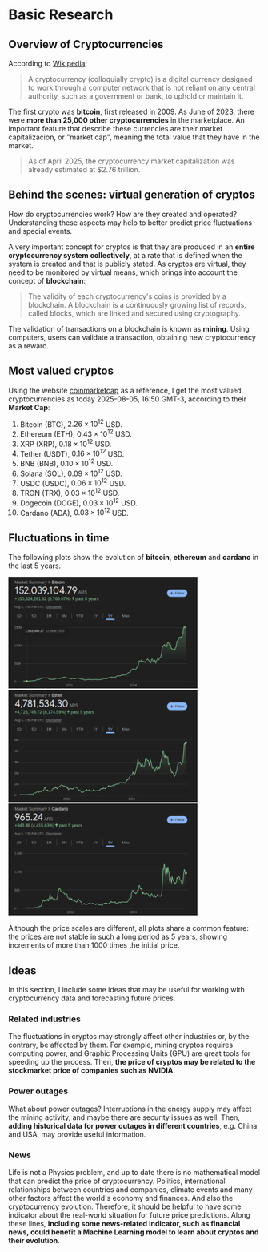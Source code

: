 # Basic Research

## Overview of Cryptocurrencies

According to [Wikipedia](https://en.wikipedia.org/wiki/Cryptocurrency#:~:text=The%20first%20cryptocurrency%20was%20bitcoin,market%20capitalization%20exceeding%20%241%20billion.):

> A cryptocurrency (colloquially crypto) is a digital currency designed to work through a computer network that is not reliant on any central authority, such as a government or bank, to uphold or maintain it.

The first crypto was **bitcoin**, first released in 2009. As June of 2023, there were **more than 25,000 other cryptocurrencies** in the marketplace. An important feature that describe these currencies are their market capitalizacion, or "market cap", meaning the total value that they have in the market. 

> As of April 2025, the cryptocurrency market capitalization was already estimated at $2.76 trillion.

## Behind the scenes: virtual generation of cryptos

How do cryptocurrencies work? How are they created and operated? Understanding these aspects may help to better predict price fluctuations and special events.

A very important concept for cryptos is that they are produced in an **entire cryptocurrency system collectively**, at a rate that is defined when the system is created and that is publicly stated. As cryptos are virtual, they need to be monitored by virtual means, which brings into account the concept of **blockchain**:

> The validity of each cryptocurrency's coins is provided by a blockchain. A blockchain is a continuously growing list of records, called blocks, which are linked and secured using cryptography.

The validation of transactions on a blockchain is known as **mining**. Using computers, users can validate a transaction, obtaining new cryptocurrency as a reward.

## Most valued cryptos

Using the website [coinmarketcap](https://coinmarketcap.com/) as a reference, I get the most valued cryptocurrencies as today 2025-08-05, 16:50 GMT-3, according to their **Market Cap**:

1. Bitcoin (BTC), $2.26 \times 10^{12}$ USD.
2. Ethereum (ETH), $0.43 \times 10^{12}$ USD.
3. XRP (XRP), $0.18 \times 10^{12}$ USD.
4. Tether (USDT), $0.16 \times 10^{12}$ USD.
5. BNB (BNB), $0.10 \times 10^{12}$ USD.
6. Solana (SOL), $0.09 \times 10^{12}$ USD.
7. USDC (USDC), $0.06 \times 10^{12}$ USD.
8. TRON (TRX), $0.03 \times 10^{12}$ USD.
9. Dogecoin (DOGE), $0.03 \times 10^{12}$ USD.
10. Cardano (ADA), $0.03 \times 10^{12}$ USD.

## Fluctuations in time

The following plots show the evolution of **bitcoin**, **ethereum** and **cardano** in the last 5 years.

<img src="assets/Bitcoin_5y_evol.png" alt="Bitcoin evolution" style='width:75%'/>

<img src="assets/Ethereum_5y_evol.png" alt="Ethereum evolution" style='width:75%'/>

<img src="assets/Cardano_5y_evol.png" alt="Cardano evolution" style='width:75%'/>

Although the price scales are different, all plots share a common feature: the prices are not stable in such a long period as 5 years, showing increments of more than 1000 times the initial price.

## Ideas

In this section, I include some ideas that may be useful for working with cryptocurrency data and forecasting future prices.

### Related industries

The fluctuations in cryptos may strongly affect other industries or, by the contrary, be affected by them. For example, mining cryptos requires computing power, and Graphic Processing Units (GPU) are great tools for speeding up the process. Then, **the price of cryptos may be related to the stockmarket price of companies such as NVIDIA**.

### Power outages

What about power outages? Interruptions in the energy supply may affect the mining activity, and maybe there are security issues as well. Then, **adding historical data for power outages in different countries**, e.g. China and USA, may provide useful information.

### News

Life is not a Physics problem, and up to date there is no mathematical model that can predict the price of cryptocurrency. Politics, international relationships between countries and companies, climate events and many other factors affect the world's economy and finances. And also the cryptocurrency evolution. Therefore, it should be helpful to have some indicator about the real-world situation for future price predictions. Along these lines, **including some news-related indicator, such as financial news, could benefit a Machine Learning model to learn about cryptos and their evolution**.